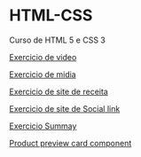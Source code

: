 # HTML-CSS
 Curso de HTML 5 e CSS 3
 
<a href="https://agnesta90.github.io/HTML-CSS/exercicio%20de%20video/">Exercicio de video</a>

<a href="https://agnesta90.github.io/HTML-CSS/exercicio%20de%20midia/">Exercicio de midia</a>

<a href="https://agnesta90.github.io/HTML-CSS/exercicio%20de%20receita/">Exercicio de site de receita</a>

<a href="https://agnesta90.github.io/HTML-CSS/exercicio%20de%20social%20link/">Exercicio de site de Social link</a>

<a href="https://agnesta90.github.io/HTML-CSS/exercicio%20summay/">Exercicio Summay</a>

<a href="https://agnesta90.github.io/HTML-CSS/Product%20preview%20card%20component">Product preview card component</a>
